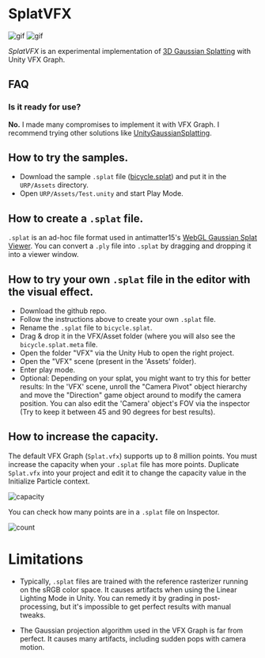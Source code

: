 # SplatVFX

![gif](https://github.com/keijiro/SplatVFX/assets/343936/19fa65e7-7db5-4151-84d1-70966a27d2d1)
![gif](https://github.com/keijiro/SplatVFX/assets/343936/2267b740-0b91-41e0-9036-5b07adae90e0)

*SplatVFX* is an experimental implementation of [3D Gaussian Splatting] with
Unity VFX Graph.

[3D Gaussian Splatting]: https://repo-sam.inria.fr/fungraph/3d-gaussian-splatting/

## FAQ

### Is it ready for use?

**No.** I made many compromises to implement it with VFX Graph. I recommend
trying other solutions like [UnityGaussianSplatting].

[UnityGaussianSplatting]: https://github.com/aras-p/UnityGaussianSplatting

## How to try the samples.

- Download the sample `.splat` file ([bicycle.splat]) and put it in the
  `URP/Assets` directory.
- Open `URP/Assets/Test.unity` and start Play Mode.

[bicycle.splat]: https://huggingface.co/cakewalk/splat-data/resolve/main/bicycle.splat

## How to create a `.splat` file.

`.splat` is an ad-hoc file format used in antimatter15's
[WebGL Gaussian Splat Viewer]. You can convert a `.ply` file into `.splat` by
dragging and dropping it into a viewer window.

[WebGL Gaussian Splat Viewer]: https://github.com/antimatter15/splat

## How to try your own `.splat` file in the editor with the visual effect.

- Download the github repo.
- Follow the instructions above to create your own `.splat` file.
- Rename the `.splat` file to `bicycle.splat`.
- Drag & drop it in the VFX/Asset folder (where you will also see the `bicycle.splat.meta` file.
- Open the folder "VFX" via the Unity Hub to open the right project.
- Open the "VFX" scene (present in the 'Assets' folder).
- Enter play mode.
- Optional: Depending on your splat, you might want to try this for better results: In the 'VFX' scene, unroll the "Camera Pivot" object hierarchy and move the "Direction" game object around to modify the camera position. You can also edit the 'Camera' object's FOV via the inspector (Try to keep it between 45 and 90 degrees for best results). 

## How to increase the capacity.

The default VFX Graph (`Splat.vfx`) supports up to 8 million points. You must
increase the capacity when your `.splat` file has more points. Duplicate
`Splat.vfx` into your project and edit it to change the capacity value in the
Initialize Particle context.

![capacity](https://github.com/keijiro/SplatVFX/assets/343936/f8fe53b1-9173-4db7-b8b8-fbc0c00949d5)

You can check how many points are in a `.splat` file on Inspector.

![count](https://github.com/keijiro/SplatVFX/assets/343936/d6793722-d088-4904-b297-71f802fe617c)

# Limitations

- Typically, `.splat` files are trained with the reference rasterizer running
  on the sRGB color space. It causes artifacts when using the Linear Lighting
  Mode in Unity. You can remedy it by grading in post-processing, but it's
  impossible to get perfect results with manual tweaks.

- The Gaussian projection algorithm used in the VFX Graph is far from perfect.
  It causes many artifacts, including sudden pops with camera motion.
